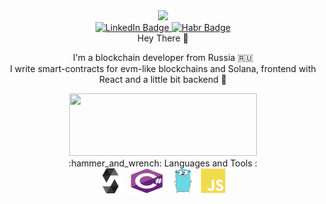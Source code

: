 <div id="header" align="center">
  <img src="https://media.giphy.com/media/3Q2hJ4FLN1UvS/giphy.gif" width="200"/>
</div>
<div id="badges" align="center">
  <a href="https://www.linkedin.com/in/tatiana-zlobina-766615250/">
  <img src="https://img.shields.io/badge/LinkedIn-blue?style=for-the-badge&logo=linkedin&logoColor=white" alt="LinkedIn Badge"/>
  </a>
  <a href="https://career.habr.com/tatianazlobina">
  <img src="https://img.shields.io/badge/HabrCareer-6573B7?style=for-the-badge&logo=habr&logoColor=white" alt="Habr Badge"/>
  </a>
<div>
  Hey There 🌱
<p>
  I'm a blockchain developer from Russia 🇷🇺  </br> 
  I write smart-contracts for evm-like blockchains and Solana, frontend with React and a little bit backend 🌟
  </br>
</p>
</div>
</div>
<div align="center">
  <img src="https://media.giphy.com/media/p3fc8pEjsoGC4/giphy.gif" width="300" height="100"/>
</div>
 <div align="center">  
  :hammer_and_wrench: Languages and Tools : </br>
  <img src="https://raw.githubusercontent.com/devicons/devicon/1119b9f84c0290e0f0b38982099a2bd027a48bf1/icons/solidity/solidity-original.svg" title="Solidity" alt="Solidity" width="40" height="40"/>&nbsp
  <img src="https://raw.githubusercontent.com/devicons/devicon/1119b9f84c0290e0f0b38982099a2bd027a48bf1/icons/csharp/csharp-original.svg" title="CSharp" alt="CSharp" width="60px" height="40" width="40"/>&nbsp
  <img src="https://github.com/devicons/devicon/blob/master/icons/go/go-original.svg" width="40" height="40" />&nbsp
  <img src="https://raw.githubusercontent.com/devicons/devicon/1119b9f84c0290e0f0b38982099a2bd027a48bf1/icons/javascript/javascript-plain.svg" width="40" height="40" />&nbsp
</div>

<!--
**yopTupoTop/yopTupoTop** is a ✨ _special_ ✨ repository because its `README.md` (this file) appears on your GitHub profile.

Here are some ideas to get you started:

- 🔭 I’m currently working on ...
- 🌱 I’m currently learning ...
- 👯 I’m looking to collaborate on ...
- 🤔 I’m looking for help with ...
- 💬 Ask me about ...
- 📫 How to reach me: ...
- 😄 Pronouns: ...
- ⚡ Fun fact: ...
-->
